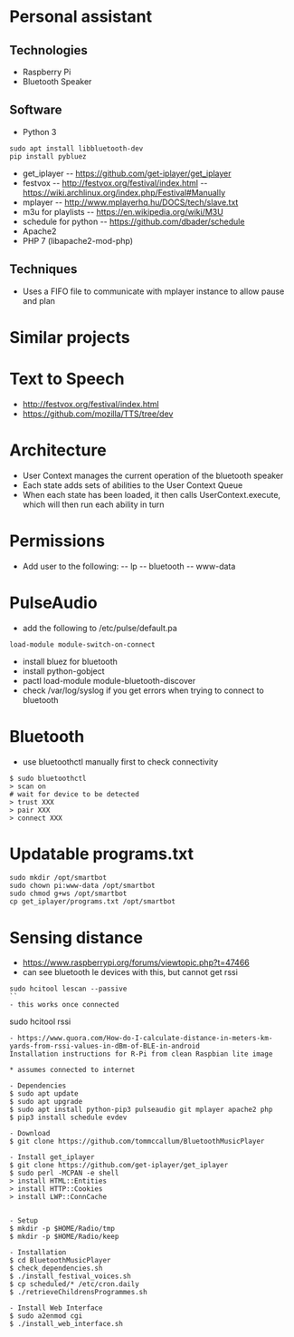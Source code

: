 # Personal assistant

## Technologies

- Raspberry Pi
- Bluetooth Speaker

## Software

- Python 3
```
sudo apt install libbluetooth-dev
pip install pybluez
```
- get_iplayer
-- https://github.com/get-iplayer/get_iplayer
- festvox
-- http://festvox.org/festival/index.html
-- https://wiki.archlinux.org/index.php/Festival#Manually
- mplayer
-- http://www.mplayerhq.hu/DOCS/tech/slave.txt
- m3u for playlists
-- https://en.wikipedia.org/wiki/M3U
- schedule for python
-- https://github.com/dbader/schedule
- Apache2
- PHP 7 (libapache2-mod-php)

## Techniques

- Uses a FIFO file to communicate with mplayer instance to allow pause and plan

# Similar projects

# Text to Speech

- http://festvox.org/festival/index.html
- https://github.com/mozilla/TTS/tree/dev


# Architecture

- User Context manages the current operation of the bluetooth speaker
- Each state adds sets of abilities to the User Context Queue
- When each state has been loaded, it then calls UserContext.execute, which will then run each ability in turn


# Permissions

- Add user to the following:
-- lp
-- bluetooth
-- www-data

# PulseAudio

- add the following to /etc/pulse/default.pa
```
load-module module-switch-on-connect
```
- install bluez for bluetooth
- install python-gobject
- pactl load-module module-bluetooth-discover
- check /var/log/syslog if you get errors when trying to connect to bluetooth

# Bluetooth

- use bluetoothctl manually first to check connectivity
```
$ sudo bluetoothctl
> scan on
# wait for device to be detected
> trust XXX
> pair XXX
> connect XXX
```

# Updatable programs.txt

```
sudo mkdir /opt/smartbot
sudo chown pi:www-data /opt/smartbot
sudo chmod g+ws /opt/smartbot
cp get_iplayer/programs.txt /opt/smartbot
```

# Sensing distance

- https://www.raspberrypi.org/forums/viewtopic.php?t=47466
- can see bluetooth le devices with this, but cannot get rssi
```
sudo hcitool lescan --passive
``
- this works once connected
```
sudo hcitool rssi <device>
```
- https://www.quora.com/How-do-I-calculate-distance-in-meters-km-yards-from-rssi-values-in-dBm-of-BLE-in-android
Installation instructions for R-Pi from clean Raspbian lite image

* assumes connected to internet

- Dependencies
$ sudo apt update
$ sudo apt upgrade
$ sudo apt install python-pip3 pulseaudio git mplayer apache2 php
$ pip3 install schedule evdev

- Download
$ git clone https://github.com/tommccallum/BluetoothMusicPlayer

- Install get_iplayer
$ git clone https://github.com/get-iplayer/get_iplayer
$ sudo perl -MCPAN -e shell
> install HTML::Entities
> install HTTP::Cookies
> install LWP::ConnCache


- Setup
$ mkdir -p $HOME/Radio/tmp
$ mkdir -p $HOME/Radio/keep

- Installation
$ cd BluetoothMusicPlayer
$ check_dependencies.sh
$ ./install_festival_voices.sh
$ cp scheduled/* /etc/cron.daily
$ ./retrieveChildrensProgrammes.sh

- Install Web Interface
$ sudo a2enmod cgi
$ ./install_web_interface.sh
